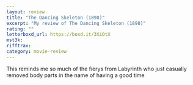```yaml
---
layout: review
title: "The Dancing Skeleton (1898)"
excerpt: "My review of The Dancing Skeleton (1898)"
rating: ""
letterboxd_url: https://boxd.it/3XiOtX
mst3k:
rifftrax:
category: movie-review
---
```


This reminds me so much of the fierys from Labyrinth who just casually removed body parts in the name of having a good time
